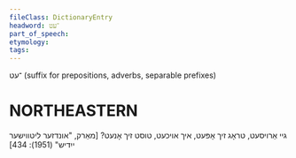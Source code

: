 ```yaml
---
fileClass: DictionaryEntry
headword: ־עט
part_of_speech: 
etymology: 
tags: 
---
```

־עט
(suffix for prepositions, adverbs, separable prefixes)

NORTHEASTERN
==============

גיי אַרויסעט, טראָג זיך אָפּעט, איך אויכעט, טוסט זיך אָנעט?
[מאַרק, "אונדזער ליטווישער ייִדיש" (1951): 434]